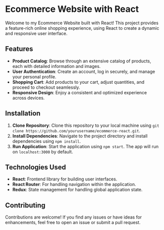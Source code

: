 # Ecommerce Website with React

Welcome to my Ecommerce Website built with React! This project provides a feature-rich online shopping experience, using React to create a dynamic and responsive user interface.

## Features

- **Product Catalog**: Browse through an extensive catalog of products, each with detailed information and images.
- **User Authentication**: Create an account, log in securely, and manage your personal profile.
- **Shopping Cart**: Add products to your cart, adjust quantities, and proceed to checkout seamlessly.
- **Responsive Design**: Enjoy a consistent and optimized experience across devices.

## Installation

1. **Clone Repository**: Clone this repository to your local machine using `git clone https://github.com/yourusername/ecommerce-react.git`.
2. **Install Dependencies**: Navigate to the project directory and install dependencies using `npm install`.
3. **Run Application**: Start the application using `npm start`. The app will run on `localhost:3000` by default.

## Technologies Used

- **React**: Frontend library for building user interfaces.
- **React Router**: For handling navigation within the application.
- **Redux**: State management for handling global application state.

## Contributing

Contributions are welcome! If you find any issues or have ideas for enhancements, feel free to open an issue or submit a pull request.
